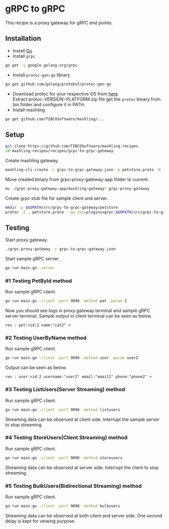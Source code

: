 # gRPC to gRPC
This recipe is a proxy gateway for gRPC end points.

## Installation
* Install [Go](https://golang.org/)
* Install `grpc`
```bash
go get -u google.golang.org/grpc
```
* Install `protoc-gen-go` library
```bash
go get github.com/golang/protobuf/protoc-gen-go
```
* Download protoc for your respective OS from [here](https://github.com/google/protobuf/releases).<br>Extract protoc-$VERSION-$PLATFORM.zip file get the `protoc` binary from bin folder and configure it in PATH.
* Install mashling
```bash
go get github.com/TIBCOSoftware/mashling/...
```
## Setup
```bash
git clone https://github.com/TIBCOSoftware/mashling-recipes
cd mashling-recipes/recipes/grpc-to-grpc-gateway
```
Create mashling gateway.
```bash
mashling-cli create -c grpc-to-grpc-gateway.json -p petstore.proto -N -n grpc-proxy-gateway-app
```

Move created binary from grpc-proxy-gateway-app folder to current.
```bash
mv ./grpc-proxy-gateway-app/mashling-gateway* grpc-proxy-gateway
```
Create grpc stub file for sample client and server.
```bash
mkdir -p $GOPATH/src/grpc-to-grpc-gateway/petstore
protoc -I . petstore.proto --go_out=plugins=grpc:$GOPATH/src/grpc-to-grpc-gateway/petstore/
```

## Testing
Start proxy gateway.
```bash
./grpc-proxy-gateway -c grpc-to-grpc-gateway.json
```

Start sample gRPC server.
```bash
go run main.go -server
```

### #1 Testing PetById method
Run sample gRPC client.
```bash
go run main.go -client -port 9096 -method pet -param 2
```
Now you should see logs in proxy gateway terminal and sample gRPC server terminal. Sample output in client terminal can be seen as below.
```
res : pet:<id:2 name:"cat2" >
```
### #2 Testing UserByName method
Run sample gRPC client.
```bash
go run main.go -client -port 9096 -method user -param user2
```
Output can be seen as below.
```
res : user:<id:2 username:"user2" email:"email2" phone:"phone2" >
```
### #3 Testing ListUsers(Server Streaming) method
Run sample gRPC client.
```bash
go run main.go -client -port 9096 -method listusers
```
Streaming data can be observed at client side. Interrupt the sample server to stop streaming.

### #4 Testing StoreUsers(Client Streaming) method
Run sample gRPC client.
```bash
go run main.go -client -port 9096 -method storeusers
```
Streaming data can be observed at server side. Interrupt the client to stop streaming.

### #5 Testing BulkUsers(Bidirectional Streaming) method
Run sample gRPC client.
```bash
go run main.go -client -port 9096 -method bulkusers
```
Streaming data can be observed at both client and server side. One second delay is kept for veiwing purpose.
